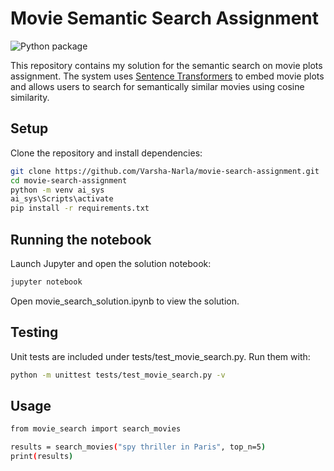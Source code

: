 # Movie Semantic Search Assignment

![Python package](https://github.com/Varsha-Narla/movie-search-assignment/actions/workflows/python-tests.yml/badge.svg)

This repository contains my solution for the semantic search on movie plots assignment.
The system uses [Sentence Transformers](https://www.sbert.net/) to embed movie plots and allows users to search for semantically similar movies using cosine similarity.

## Setup
Clone the repository and install dependencies:
```bash
git clone https://github.com/Varsha-Narla/movie-search-assignment.git
cd movie-search-assignment
python -m venv ai_sys
ai_sys\Scripts\activate
pip install -r requirements.txt

```
## Running the notebook
Launch Jupyter and open the solution notebook:
```bash
jupyter notebook
```
Open movie_search_solution.ipynb to view the solution.

## Testing
Unit tests are included under tests/test_movie_search.py. Run them with:
```bash
python -m unittest tests/test_movie_search.py -v
```
## Usage
```bash
from movie_search import search_movies

results = search_movies("spy thriller in Paris", top_n=5)
print(results)
```

